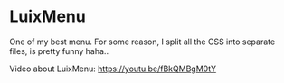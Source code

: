 # LuixMenu

One of my best menu.
For some reason, I split all the CSS into separate files, is pretty funny haha..

Video about LuixMenu: https://youtu.be/fBkQMBgM0tY
